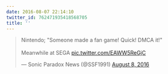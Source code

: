```yaml
---
date: 2016-08-07 22:14:10
twitter_id: 762471935418568705
title: ''
---
```


<blockquote class="twitter-tweet"><p lang="en" dir="ltr">Nintendo; &quot;Someone made a fan game! Quick! DMCA it!&quot;<br><br>Meanwhile at SEGA <a href="https://t.co/EAWW5ReGjC">pic.twitter.com/EAWW5ReGjC</a></p>&mdash; Sonic Paradox News (@SSF1991) <a href="https://twitter.com/SSF1991/status/762461882871447552?ref_src=twsrc%5Etfw">August 8, 2016</a></blockquote>
<script async src="https://platform.twitter.com/widgets.js" charset="utf-8"></script>
